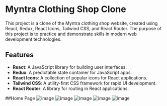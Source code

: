 # Myntra Clothing Shop Clone

This project is a clone of the Myntra clothing shop website, created using React, Redux, React Icons, Tailwind CSS, and React Router. The purpose of this project is to practice and demonstrate skills in modern web development technologies.

## Features

- **React**: A JavaScript library for building user interfaces.
- **Redux**: A predictable state container for JavaScript apps.
- **React Icons**: A collection of popular icons for React applications.
- **Tailwind CSS**: A utility-first CSS framework for rapid UI development.
- **React Router**: A library for routing in React applications.

##Home Page
![image](https://github.com/user-attachments/assets/c955b678-07da-473f-9ba9-0801928f985c)
![image](https://github.com/user-attachments/assets/ce0366b5-22eb-40bf-909b-75da68e505a3)
![image](https://github.com/user-attachments/assets/8fab0d8b-5250-4f90-9704-9798537bb7fe)
![image](https://github.com/user-attachments/assets/8054d3bb-eaa1-4b19-add9-070593d9ee84)
![image](https://github.com/user-attachments/assets/5ec63166-774e-4d36-bb4d-76a5b36f7f90)








